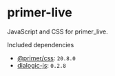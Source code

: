 # primer-live

JavaScript and CSS for primer_live.

Included dependencies

- [@primer/css](https://www.npmjs.com/package/@primer/css): `20.8.0`
- [dialogic-js](https://www.npmjs.com/package/dialogic-js): `0.2.8`